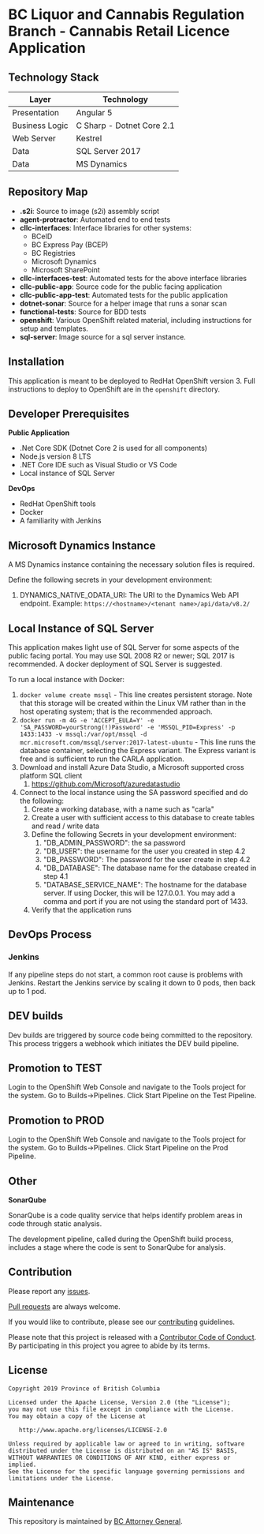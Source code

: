 BC Liquor and Cannabis Regulation Branch - Cannabis Retail Licence Application
======================

Technology Stack
-----------------

| Layer   | Technology | 
| ------- | ------------ |
| Presentation | Angular 5 |
| Business Logic | C Sharp - Dotnet Core 2.1 |
| Web Server | Kestrel |
| Data    | SQL Server 2017 |
| Data    | MS Dynamics |   

Repository Map
--------------
- **.s2i**: Source to image (s2i) assembly script
- **agent-protractor**: Automated end to end tests 
- **cllc-interfaces**: Interface libraries for other systems:
  - BCeID
  - BC Express Pay (BCEP)
  - BC Registries
  - Microsoft Dynamics
  - Microsoft SharePoint
- **cllc-interfaces-test**: Automated tests for the above interface libraries
- **cllc-public-app**: Source code for the public facing application
- **cllc-public-app-test**: Automated tests for the public application
- **dotnet-sonar**: Source for a helper image that runs a sonar scan
- **functional-tests**: Source for BDD tests
- **openshift**: Various OpenShift related material, including instructions for setup and templates.
- **sql-server**: Image source for a sql server instance. 

Installation
------------
This application is meant to be deployed to RedHat OpenShift version 3. Full instructions to deploy to OpenShift are in the `openshift` directory.

Developer Prerequisites
-----------------------

**Public Application**
- .Net Core SDK (Dotnet Core 2 is used for all components)
- Node.js version 8 LTS
- .NET Core IDE such as Visual Studio or VS Code
- Local instance of SQL Server

**DevOps**
- RedHat OpenShift tools
- Docker
- A familiarity with Jenkins

Microsoft Dynamics Instance
---------------------------
A MS Dynamics instance containing the necessary solution files is required.  

Define the following secrets in your development environment:
1. DYNAMICS_NATIVE_ODATA_URI: The URI to the Dynamics Web API endpoint.  Example:  `https://<hostname>/<tenant name>/api/data/v8.2/`

Local Instance of SQL Server
----------------------------
This application makes light use of SQL Server for some aspects of the public facing portal.  You may use SQL 2008 R2 or newer; SQL 2017 is recommended.  A docker deployment of SQL Server is suggested.  

To run a local instance with Docker:  
1. `docker volume create mssql` - This line creates persistent storage.  Note that this storage will be created within the Linux VM rather than in the host operating system; that is the recommended approach.
2. `docker run -m 4G -e 'ACCEPT_EULA=Y' -e 'SA_PASSWORD=yourStrong(!)Password' -e 'MSSQL_PID=Express' -p 1433:1433 -v mssql:/var/opt/mssql -d mcr.microsoft.com/mssql/server:2017-latest-ubuntu` - This line runs the database container, selecting the Express variant.  The Express variant is free and is sufficient to run the CARLA application.
3. Download and install Azure Data Studio, a Microsoft supported cross platform SQL client
	1. https://github.com/Microsoft/azuredatastudio
4. Connect to the local instance using the SA password specified and do the following:
	1. Create a working database, with a name such as "carla"
	2. Create a user with sufficient access to this database to create tables and read / write data
	3. Define the following Secrets in your development environment:
		1. "DB_ADMIN_PASSWORD": the sa password
		2. "DB_USER": the username for the user you created in step 4.2
  		3. "DB_PASSWORD": The password for the user create in step 4.2
  		4. "DB_DATABASE": The database name for the database created in step 4.1
  		5. "DATABASE_SERVICE_NAME": The hostname for the database server.  If using Docker, this will be 127.0.0.1.  You may add a comma and port if you are not using the standard port of 1433.
	4. Verify that the application runs 

DevOps Process
-------------

### Jenkins

If any pipeline steps do not start, a common root cause is problems with Jenkins.  Restart the Jenkins service by scaling it down to 0 pods, then back up to 1 pod.

## DEV builds
Dev builds are triggered by source code being committed to the repository.  This process triggers a webhook which initiates the DEV build pipeline.

## Promotion to TEST
Login to the OpenShift Web Console and navigate to the Tools project for the system.  Go to Builds->Pipelines.  Click  Start Pipeline on the Test Pipeline.

## Promotion to PROD
Login to the OpenShift Web Console and navigate to the Tools project for the system.  Go to Builds->Pipelines.  Click  Start Pipeline on the Prod Pipeline.

Other
-----------

**SonarQube**

SonarQube is a code quality service that helps identify problem areas in code through static analysis.

The development pipeline, called during the OpenShift build process, includes a stage where the code is sent to SonarQube for analysis.


Contribution
------------

Please report any [issues](https://github.com/bcgov/jag-lcrb-carla-public/issues).

[Pull requests](https://github.com/bcgov/jag-lcrb-carla-public/pulls) are always welcome.

If you would like to contribute, please see our [contributing](CONTRIBUTING.md) guidelines.

Please note that this project is released with a [Contributor Code of Conduct](CODE_OF_CONDUCT.md). By participating in this project you agree to abide by its terms.

License
-------

    Copyright 2019 Province of British Columbia

    Licensed under the Apache License, Version 2.0 (the "License");
    you may not use this file except in compliance with the License.
    You may obtain a copy of the License at 

       http://www.apache.org/licenses/LICENSE-2.0

    Unless required by applicable law or agreed to in writing, software
    distributed under the License is distributed on an "AS IS" BASIS,
    WITHOUT WARRANTIES OR CONDITIONS OF ANY KIND, either express or implied.
    See the License for the specific language governing permissions and
    limitations under the License.

Maintenance
-----------

This repository is maintained by [BC Attorney General]( https://www2.gov.bc.ca/gov/content/governments/organizational-structure/ministries-organizations/ministries/justice-attorney-general ).
